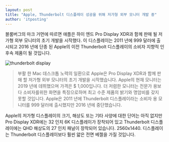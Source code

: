 ```yaml
---
layout: post
title: "Apple, Thunderbolt 디스플레이 성공을 위해 저가형 외부 모니터 개발 중"
author: 'itposting'
---
```



블룸버그의 마크 거먼에 따르면 애플은 하이 엔드 Pro Display XDR과 함께 판매 될 저가형 외부 모니터의 초기 개발을 시작했다.
 이 디스플레이는 2011 년에 999 달러에 출시되고 2016 년에 단종 된 Apple의 이전 Thunderbolt 디스플레이의 소비자 지향적 인 후속 제품이 될 것입니다.

![thunderbolt display](https://images.macrumors.com/t/up2xnd2kugCiXhvf2gM4LQCaG7o=/2500x0/filters:no_upscale():quality(90)/article-new/2017/12/thunderbolt-display.jpg)

> 부활 한 Mac 데스크톱 노력의 일환으로 Apple은 Pro Display XDR과 함께 판매 할 저가형 외부 모니터의 초기 개발을 시작했습니다.
 Apple의 현재 모니터는 2019 년에 데뷔했으며 가격은 $ 1,000입니다.
더 저렴한 모니터는 전문가 용보다 소비자를위한 화면을 특징으로하며 최고 수준 제품의 밝기와 명암비를 갖지 못할 것입니다.
 Apple은 2011 년에 Thunderbolt 디스플레이라는 소비자 용 모니터를 999 달러에 출시했지만 2016 년에 중단했습니다.

Apple의 저가형 디스플레이의 크기, 해상도 또는 기타 사양에 대한 단어는 아직 없지만 Pro Display XDR에는 32 인치 6K 디스플레이가 장착되어 있고 Thunderbolt 디스플레이에는 QHD 해상도의 27 인치 패널이 장착되어 있습니다.
 2560x1440.
 디스플레이는 Thunderbolt 디스플레이보다 훨씬 얇은 전면 베젤을 가질 것입니다.